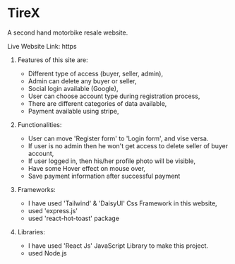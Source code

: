 # TireX #
A second hand motorbike resale website.

Live Website Link: https

1. Features of this site are: 

    * Different type of access (buyer, seller, admin),
    * Admin can delete any buyer or seller,
    * Social login available (Google),
    * User can choose account type during registration process,
    * There are different categories of data available,
    * Payment available using stripe,

2. Functionalities:

    * User can move 'Register form' to 'Login form', and vise versa.
    * If user is no admin then he won't get access to delete seller of buyer account,
    * If user logged in, then his/her profile photo will be visible,
    * Have some Hover effect on mouse over,
    * Save payment information after successful payment

3. Frameworks:

    * I have used 'Tailwind' & 'DaisyUI' Css Framework in this website,
    * used 'express.js'
    * used 'react-hot-toast' package

4. Libraries:

    * I have used 'React Js' JavaScript Library to make this project.
    * used Node.js